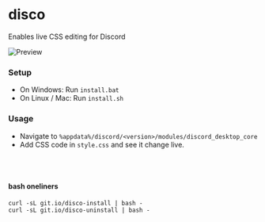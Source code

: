 # disco
Enables live CSS editing for Discord

![Preview](https://i.imgur.com/V38EtrJ.gif)

### Setup
- On Windows: Run `install.bat`
- On Linux / Mac: Run `install.sh`

### Usage
- Navigate to `%appdata%/discord/<version>/modules/discord_desktop_core`
- Add CSS code in `style.css` and see it change live.


<br><br>
#### bash oneliners
`curl -sL git.io/disco-install | bash -`<br>`curl -sL git.io/disco-uninstall | bash -`
